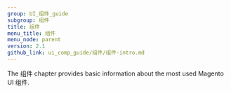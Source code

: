 ```yaml
---
group: UI_组件_guide
subgroup: 组件
title: 组件
menu_title: 组件
menu_node: parent
version: 2.1
github_link: ui_comp_guide/组件/组件-intro.md
---
```


The 组件 chapter provides basic information about the most used Magento UI 组件. 